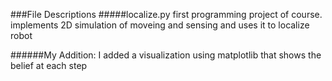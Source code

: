 ###File Descriptions
#####localize.py
first programming project of course.
implements 2D simulation of moveing and sensing and uses it to localize robot

######My Addition:
I added a visualization using matplotlib that shows the belief at each step